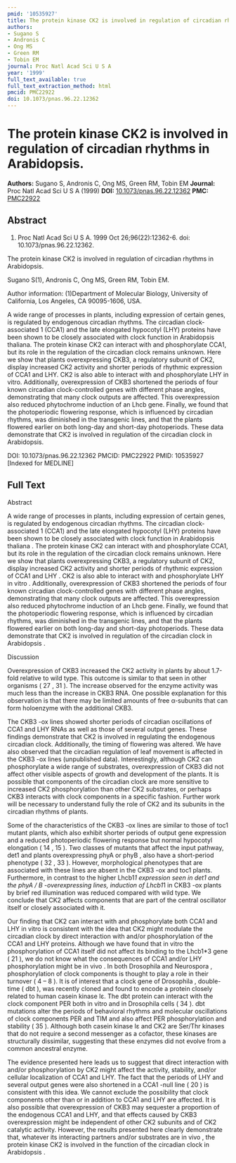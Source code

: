 ```yaml
---
pmid: '10535927'
title: The protein kinase CK2 is involved in regulation of circadian rhythms in Arabidopsis.
authors:
- Sugano S
- Andronis C
- Ong MS
- Green RM
- Tobin EM
journal: Proc Natl Acad Sci U S A
year: '1999'
full_text_available: true
full_text_extraction_method: html
pmcid: PMC22922
doi: 10.1073/pnas.96.22.12362
---
```


# The protein kinase CK2 is involved in regulation of circadian rhythms in Arabidopsis.
**Authors:** Sugano S, Andronis C, Ong MS, Green RM, Tobin EM
**Journal:** Proc Natl Acad Sci U S A (1999)
**DOI:** [10.1073/pnas.96.22.12362](https://doi.org/10.1073/pnas.96.22.12362)
**PMC:** [PMC22922](https://www.ncbi.nlm.nih.gov/pmc/articles/PMC22922/)

## Abstract

1. Proc Natl Acad Sci U S A. 1999 Oct 26;96(22):12362-6. doi: 
10.1073/pnas.96.22.12362.

The protein kinase CK2 is involved in regulation of circadian rhythms in 
Arabidopsis.

Sugano S(1), Andronis C, Ong MS, Green RM, Tobin EM.

Author information:
(1)Department of Molecular Biology, University of California, Los Angeles, CA 
90095-1606, USA.

A wide range of processes in plants, including expression of certain genes, is 
regulated by endogenous circadian rhythms. The circadian clock-associated 1 
(CCA1) and the late elongated hypocotyl (LHY) proteins have been shown to be 
closely associated with clock function in Arabidopsis thaliana. The protein 
kinase CK2 can interact with and phosphorylate CCA1, but its role in the 
regulation of the circadian clock remains unknown. Here we show that plants 
overexpressing CKB3, a regulatory subunit of CK2, display increased CK2 activity 
and shorter periods of rhythmic expression of CCA1 and LHY. CK2 is also able to 
interact with and phosphorylate LHY in vitro. Additionally, overexpression of 
CKB3 shortened the periods of four known circadian clock-controlled genes with 
different phase angles, demonstrating that many clock outputs are affected. This 
overexpression also reduced phytochrome induction of an Lhcb gene. Finally, we 
found that the photoperiodic flowering response, which is influenced by 
circadian rhythms, was diminished in the transgenic lines, and that the plants 
flowered earlier on both long-day and short-day photoperiods. These data 
demonstrate that CK2 is involved in regulation of the circadian clock in 
Arabidopsis.

DOI: 10.1073/pnas.96.22.12362
PMCID: PMC22922
PMID: 10535927 [Indexed for MEDLINE]

## Full Text

Abstract

A wide range of processes in plants, including expression of certain genes, is regulated by endogenous circadian rhythms. The circadian clock-associated 1 (CCA1) and the late elongated hypocotyl (LHY) proteins have been shown to be closely associated with clock function in Arabidopsis thaliana . The protein kinase CK2 can interact with and phosphorylate CCA1, but its role in the regulation of the circadian clock remains unknown. Here we show that plants overexpressing CKB3, a regulatory subunit of CK2, display increased CK2 activity and shorter periods of rhythmic expression of CCA1 and LHY . CK2 is also able to interact with and phosphorylate LHY in vitro . Additionally, overexpression of CKB3 shortened the periods of four known circadian clock-controlled genes with different phase angles, demonstrating that many clock outputs are affected. This overexpression also reduced phytochrome induction of an Lhcb gene. Finally, we found that the photoperiodic flowering response, which is influenced by circadian rhythms, was diminished in the transgenic lines, and that the plants flowered earlier on both long-day and short-day photoperiods. These data demonstrate that CK2 is involved in regulation of the circadian clock in Arabidopsis .

Discussion

Overexpression of CKB3 increased the CK2 activity in plants by about 1.7-fold relative to wild type. This outcome is similar to that seen in other organisms ( 27 , 31 ). The increase observed for the enzyme activity was much less than the increase in CKB3 RNA. One possible explanation for this observation is that there may be limited amounts of free α-subunits that can form holoenzyme with the additional CKB3.

The CKB3 -ox lines showed shorter periods of circadian oscillations of CCA1 and LHY RNAs as well as those of several output genes. These findings demonstrate that CK2 is involved in regulating the endogenous circadian clock. Additionally, the timing of flowering was altered. We have also observed that the circadian regulation of leaf movement is affected in the CKB3 -ox lines (unpublished data). Interestingly, although CK2 can phosphorylate a wide range of substrates, overexpression of CKB3 did not affect other visible aspects of growth and development of the plants. It is possible that components of the circadian clock are more sensitive to increased CK2 phosphorylation than other CK2 substrates, or perhaps CKB3 interacts with clock components in a specific fashion. Further work will be necessary to understand fully the role of CK2 and its subunits in the circadian rhythms of plants.

Some of the characteristics of the CKB3 -ox lines are similar to those of toc1 mutant plants, which also exhibit shorter periods of output gene expression and a reduced photoperiodic flowering response but normal hypocotyl elongation ( 14 , 15 ). Two classes of mutants that affect the input pathway, det1 and plants overexpressing phyA or phyB , also have a short-period phenotype ( 32 , 33 ). However, morphological phenotypes that are associated with these lines are absent in the CKB3 -ox and toc1 plants. Furthermore, in contrast to the higher Lhcb1*1 expression seen in det1 and the phyA / B -overexpressing lines, induction of Lhcb1*1 in CKB3 -ox plants by brief red illumination was reduced compared with wild type. We conclude that CK2 affects components that are part of the central oscillator itself or closely associated with it.

Our finding that CK2 can interact with and phosphorylate both CCA1 and LHY in vitro is consistent with the idea that CK2 might modulate the circadian clock by direct interaction with and/or phosphorylation of the CCA1 and LHY proteins. Although we have found that in vitro the phosphorylation of CCA1 itself did not affect its binding to the Lhcb1*3 gene ( 21 ), we do not know what the consequences of CCA1 and/or LHY phosphorylation might be in vivo . In both Drosophila and Neurospora , phosphorylation of clock components is thought to play a role in their turnover ( 4 – 8 ). It is of interest that a clock gene of Drosophila , double-time ( dbt ), was recently cloned and found to encode a protein closely related to human casein kinase Iɛ. The dbt protein can interact with the clock component PER both in vitro and in Drosophila cells ( 34 ). dbt mutations alter the periods of behavioral rhythms and molecular oscillations of clock components PER and TIM and also affect PER phosphorylation and stability ( 35 ). Although both casein kinase Iɛ and CK2 are Ser/Thr kinases that do not require a second messenger as a cofactor, these kinases are structurally dissimilar, suggesting that these enzymes did not evolve from a common ancestral enzyme.

The evidence presented here leads us to suggest that direct interaction with and/or phosphorylation by CK2 might affect the activity, stability, and/or cellular localization of CCA1 and LHY. The fact that the periods of LHY and several output genes were also shortened in a CCA1 -null line ( 20 ) is consistent with this idea. We cannot exclude the possibility that clock components other than or in addition to CCA1 and LHY are affected. It is also possible that overexpression of CKB3 may sequester a proportion of the endogenous CCA1 and LHY, and that effects caused by CKB3 overexpression might be independent of other CK2 subunits and of CK2 catalytic activity. However, the results presented here clearly demonstrate that, whatever its interacting partners and/or substrates are in vivo , the protein kinase CK2 is involved in the function of the circadian clock in Arabidopsis .
